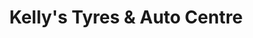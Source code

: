 ---
title: "Kelly's Tyres & Auto Centre"
url: /donabate/kellys-tyres-and-auto-centre/
shop: tyres
---
